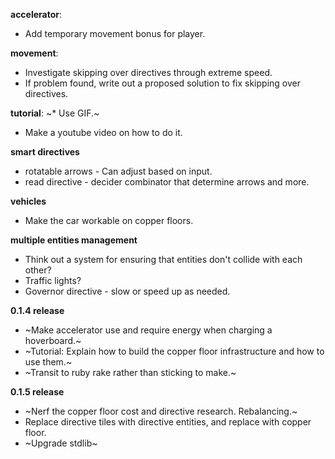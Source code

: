 
**accelerator**:
* Add temporary movement bonus for player.

**movement**:
* Investigate skipping over directives through extreme speed.
* If problem found, write out a proposed solution to fix skipping over directives.

**tutorial**:
~* Use GIF.~
* Make a youtube video on how to do it.

**smart directives**
* rotatable arrows - Can adjust based on input.
* read directive - decider combinator that determine arrows and more.

**vehicles**
* Make the car workable on copper floors.

**multiple entities management**
* Think out a system for ensuring that entities don't collide with each other?
* Traffic lights?
* Governor directive - slow or speed up as needed.

**0.1.4 release**
* ~Make accelerator use and require energy when charging a hoverboard.~
* ~Tutorial: Explain how to build the copper floor infrastructure and how to use them.~
* ~Transit to ruby rake rather than sticking to make.~

**0.1.5 release**
* ~Nerf the copper floor cost and directive research. Rebalancing.~
* Replace directive tiles with directive entities, and replace with copper floor.
* ~Upgrade stdlib~
